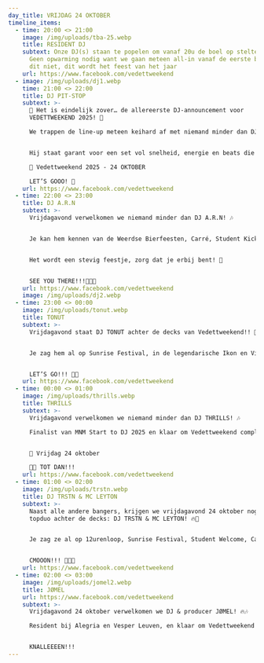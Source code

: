 ```yaml
---
day_title: VRIJDAG 24 OKTOBER
timeline_items:
  - time: 20:00 <> 21:00
    image: /img/uploads/tba-25.webp
    title: RESIDENT DJ
    subtext: Onze DJ(s) staan te popelen om vanaf 20u de boel op stelten te zetten.
      Geen opwarming nodig want we gaan meteen all-in vanaf de eerste beat! Mis
      dit niet, dit wordt het feest van het jaar
    url: https://www.facebook.com/vedettweekend
  - image: /img/uploads/dj1.webp
    time: 21:00 <> 22:00
    title: DJ PIT-STOP
    subtext: >-
      🚨 Het is eindelijk zover… de allereerste DJ-announcement voor
      VEDETTWEEKEND 2025! 🍻

      We trappen de line-up meteen keihard af met niemand minder dan DJ PIT-STOP! 🏎️💿


      Hij staat garant voor een set vol snelheid, energie en beats die je meteen in feestmodus knallen. 📅 Save the date

      📍 Vedettweekend 2025 - 24 OKTOBER

      LET’S GOOO! 🚀
    url: https://www.facebook.com/vedettweekend
  - time: 22:00 <> 23:00
    title: DJ A.R.N
    subtext: >-
      Vrijdagavond verwelkomen we niemand minder dan DJ A.R.N! 🎶


      Je kan hem kennen van de Weerdse Bierfeesten, Carré, Student Kick-Off of zelfs van in Lloret de Mar… en 24 oktober komt hij gewoon Vedettweekend op z’n kop zetten. 🔥


      Het wordt een stevig feestje, zorg dat je erbij bent! 🍻 


      SEE YOU THERE!!!🐧😎🥂
    url: https://www.facebook.com/vedettweekend
    image: /img/uploads/dj2.webp
  - time: 23:00 <> 00:00
    image: /img/uploads/tonut.webp
    title: TONUT
    subtext: >-
      Vrijdagavond staat DJ TONUT achter de decks van Vedettweekend!! 🚀 😎‼️


      Je zag hem al op Sunrise Festival, in de legendarische Ikon en Villa… en 24 oktober staat hij in onze tent.🔥 


      LET’S GO!!! 🐧🥂
    url: https://www.facebook.com/vedettweekend
  - time: 00:00 <> 01:00
    image: /img/uploads/thrills.webp
    title: THRILLS
    subtext: >-
      Vrijdagavond verwelkomen we niemand minder dan DJ THRILLS! 🎶

      Finalist van MNM Start to DJ 2025 en klaar om Vedettweekend compleet te laten ontploffen! 🔥


      📅 Vrijdag 24 oktober

      🐧🥂 TOT DAN!!!
    url: https://www.facebook.com/vedettweekend
  - time: 01:00 <> 02:00
    image: /img/uploads/trstn.webp
    title: DJ TRSTN & MC LEYTON
    subtext: >-
      Naast alle andere bangers, krijgen we vrijdagavond 24 oktober nog een
      topduo achter de decks: DJ TRSTN & MC LEYTON! 🔥🎤


      Je zag ze al op 12urenloop, Sunrise Festival, Student Welcome, Campo Solar,… en nu komen ze Vedettweekend afbreken! 💥


      CMOOON!!! 🐧😎🥂
    url: https://www.facebook.com/vedettweekend
  - time: 02:00 <> 03:00
    image: /img/uploads/jomel2.webp
    title: JØMEL
    url: https://www.facebook.com/vedettweekend
    subtext: >-
      Vrijdagavond 24 oktober verwelkomen we DJ & producer JØMEL! 🔥🎶

      Resident bij Alegria en Vesper Leuven, en klaar om Vedettweekend compleet op z’n kop te zetten! 💥


      KNALLEEEEN!!!
---
```

